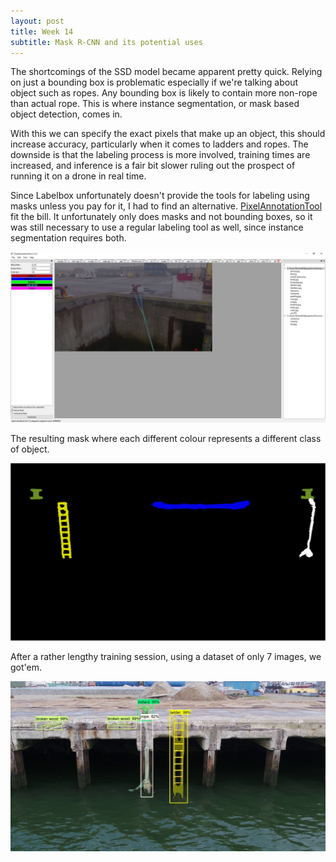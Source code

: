 ```yaml
---
layout: post
title: Week 14
subtitle: Mask R-CNN and its potential uses
---
```


The shortcomings of the SSD model became apparent pretty quick. Relying on just a bounding box is problematic especially if we're talking about object such as ropes. Any bounding box is likely to contain more non-rope than actual rope. This is where instance segmentation, or mask based object detection, comes in.

With this we can specify the exact pixels that make up an object, this should increase accuracy, particularly when it comes to ladders and ropes. The downside is that the labeling process is more involved, training times are increased, and inference is a fair bit slower ruling out the prospect of running it on a drone in real time.

Since Labelbox unfortunately doesn't provide the tools for labeling using masks unless you pay for it, I had to find an alternative.
[PixelAnnotationTool](https://github.com/abreheret/PixelAnnotationTool) fit the bill. It unfortunately only does masks and not bounding boxes, so it was still necessary to use a regular labeling tool as well, since instance segmentation requires both.

![pat](/img/pat.jpg)

The resulting mask where each different colour represents a different class of object.

![mask](/img/mask.png)

After a rather lengthy training session, using a dataset of only 7 images, we got'em.

![rcnn](/img/rcnn.jpg)
